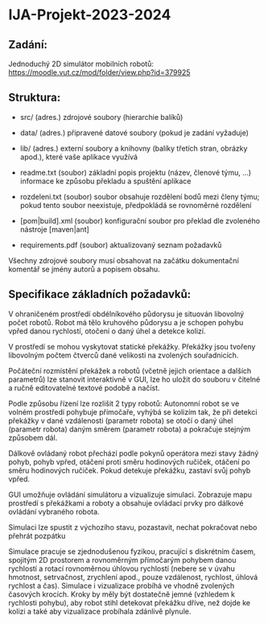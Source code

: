# IJA-Projekt-2023-2024

## Zadání:
Jednoduchý 2D simulátor mobilních robotů:
https://moodle.vut.cz/mod/folder/view.php?id=379925

## Struktura:
- src/             (adres.) zdrojové soubory (hierarchie balíků)


- data/            (adres.) připravené datové soubory (pokud je zadání vyžaduje)


- lib/             (adres.) externí soubory a knihovny (balíky třetích stran, obrázky apod.), které vaše aplikace využívá


- readme.txt       (soubor) základní popis projektu (název, členové týmu, ...) informace ke způsobu překladu a spuštění aplikace


- rozdeleni.txt    (soubor) soubor obsahuje rozdělení bodů mezi členy týmu; pokud tento soubor neexistuje, předpokládá se rovnoměrné rozdělení


- [pom|build].xml  (soubor) konfigurační soubor pro překlad dle zvoleného nástroje [maven|ant]


- requirements.pdf (soubor) aktualizovaný seznam požadavků

Všechny zdrojové soubory musí obsahovat na začátku dokumentační komentář se jmény autorů a popisem obsahu.

## Specifikace základních požadavků:
V ohraničeném prostředí obdélníkového půdorysu je situován libovolný počet robotů.
Robot má tělo kruhového půdorysu a je schopen pohybu vpřed
danou rychlostí,
otočení o daný úhel
a detekce kolizí.


V prostředí se mohou vyskytovat statické překážky. Překážky jsou tvořeny libovolným počtem čtverců dané velikosti na zvolených souřadnicích.


Počáteční rozmístění překážek a robotů (včetně jejich orientace a dalších parametrů) lze stanovit interaktivně v GUI,
lze ho uložit do souboru v čitelné a ručně editovatelné textové podobě a načíst.


Podle způsobu řízení lze rozlišit 2 typy robotů:
Autonomní robot se ve volném prostředí
pohybuje přímočaře,
vyhýbá se kolizím tak, že při detekci překážky v dané vzdálenosti (parametr robota) se otočí o daný úhel (parametr robota) daným směrem (parametr robota) a pokračuje stejným způsobem dál.

Dálkově ovládaný robot přechází podle pokynů operátora mezi stavy
žádný pohyb,
pohyb vpřed,
otáčení proti směru hodinových ručiček, otáčení po směru hodinových ručiček.
Pokud detekuje překážku, zastaví svůj pohyb vpřed.

GUI umožňuje ovládání simulátoru a vizualizuje simulaci. Zobrazuje mapu prostředí s překážkami a roboty a obsahuje ovládací prvky pro dálkové ovládání vybraného robota.

Simulaci lze spustit z výchozího stavu, pozastavit, nechat pokračovat nebo přehrát pozpátku

Simulace pracuje se zjednodušenou fyzikou, pracující s diskrétním časem, spojitým 2D prostorem a rovnoměrným přímočarým pohybem danou rychlostí a rotací rovnoměrnou úhlovou rychlostí (nebere se v úvahu hmotnost, setrvačnost, zrychlení apod., pouze vzdálenost, rychlost, úhlová rychlost a čas). Simulace i vizualizace probíhá ve vhodně zvolených časových krocích. Kroky by měly být dostatečně jemné (vzhledem k rychlosti pohybu), aby robot stihl detekovat překážku dříve, než dojde ke kolizi a také aby vizualizace probíhala zdánlivě plynule.


